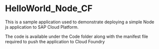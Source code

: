 # HelloWorld_Node_CF

This is a sample application used to demonstrate deploying a simple Node js application to SAP Cloud Platform.

The code is available under the Code folder along with the manifest file required to push the application to Cloud Foundry
